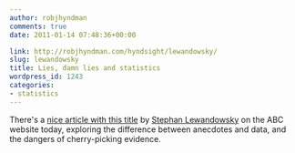 ```yaml
---
author: robjhyndman
comments: true
date: 2011-01-14 07:48:36+00:00

link: http://robjhyndman.com/hyndsight/lewandowsky/
slug: lewandowsky
title: Lies, damn lies and statistics
wordpress_id: 1243
categories:
- statistics
---
```


There's a [nice article with this title](http://www.abc.net.au/unleashed/43020.html) by [Stephan Lewandowsky](http://www.abc.net.au/unleashed/stephan-lewandowsky-33172.html) on the ABC website today, exploring the difference between anecdotes and data, and the dangers of cherry-picking evidence.
